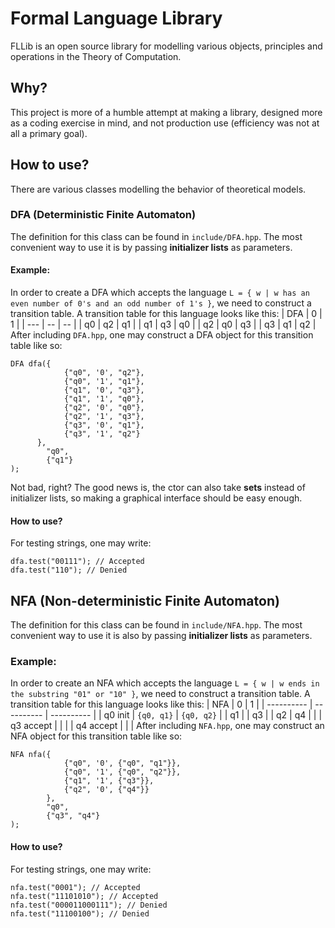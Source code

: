 
# Formal Language Library
FLLib is an open source library for modelling various objects, principles and operations in the Theory of Computation. 
## Why?
This project is more of a humble attempt at making a library, designed more as a coding exercise in mind, and not production use (efficiency was not at all a primary goal).
## How to use?
There are various classes modelling the behavior of theoretical models.
### DFA (Deterministic Finite Automaton)
The definition for this class can be found in `include/DFA.hpp`. The most convenient way to use it is by passing **initializer lists** as parameters.
#### Example:
In order to create a DFA which accepts the language `L = { w | w has an even number of 0's and an odd number of 1's }`, we need to construct a transition table. A transition table for this language looks like this:
| DFA | 0  | 1  |
| --- | -- | -- |
| q0  | q2 | q1 |
| q1  | q3 | q0 |
| q2  | q0 | q3 |
| q3  | q1 | q2 |
After including `DFA.hpp`, one may construct a DFA object for this transition table like so:
```
DFA dfa({
			{"q0", '0', "q2"},
			{"q0", '1', "q1"},
			{"q1", '0', "q3"},
			{"q1", '1', "q0"},
			{"q2", '0', "q0"},
			{"q2", '1', "q3"},
			{"q3", '0', "q1"},
			{"q3", '1', "q2"}
	  },
		"q0",
		{"q1"}
);
```
Not bad, right? The good news is, the ctor can also take **sets** instead of initializer lists, so making a graphical interface should be easy enough.

#### How to use?
For testing strings, one may write:
```
dfa.test("00111"); // Accepted
dfa.test("110"); // Denied
```
## NFA (Non-deterministic Finite Automaton)
The definition for this class can be found in `include/NFA.hpp`. The most convenient way to use it is also by passing **initializer lists** as parameters.
### Example:
In order to create an NFA which accepts the language `L = { w | w ends in the substring "01" or "10" }`, we need to construct a transition table. A transition table for this language looks like this:
| NFA        | 0          | 1          |
| ---------- | ---------- | ---------- |
| q0 init    | `{q0, q1}` | `{q0, q2}` |
| q1         |            | q3         |
| q2         | q4         |            |
| q3 accept  |            |            |
| q4 accept  |            |            |
After including `NFA.hpp`, one may construct an NFA object for this transition table like so:
```
NFA nfa({
			{"q0", '0', {"q0", "q1"}},
			{"q0", '1', {"q0", "q2"}},
			{"q1", '1', {"q3"}},
			{"q2", '0', {"q4"}}
		},
		"q0",
		{"q3", "q4"}
);
```
#### How to use?
For testing strings, one may write:
```
nfa.test("0001"); // Accepted
nfa.test("11101010"); // Accepted
nfa.test("000011000111"); // Denied
nfa.test("11100100"); // Denied
```
